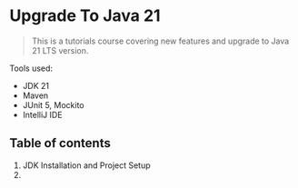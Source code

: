 # Upgrade To Java 21

> This is a tutorials course covering new features and upgrade to Java 21 LTS version.

Tools used:

- JDK 21
- Maven
- JUnit 5, Mockito
- IntelliJ IDE

## Table of contents

1. JDK Installation and Project Setup
2. 